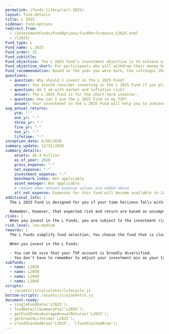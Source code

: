 ```yaml
---
permalink: /funds-lifecycle/l-2025/
layout: fund-details
title: L 2025
sidenav: fund-options
redirect_from:
  - /InvestmentFunds/FundOptions/fundPerformance_L2025.html
  - /l2025/
Fund_type: L
Fund_name: L 2025
Fund_order: 25
Fund_subtitle:
Fund_objective: The L 2025 Fund’s investment objective is to achieve a moderate level of growth with a moderate emphasis on preservation of assets. The Fund's allocation in the G, F, C, S, and I Funds is adjusted quarterly. The L 2025 Fund will roll into the L Income Fund automatically in July 2025 when its allocation becomes the same as the allocation of the L Income Fund.
Fund_objective_short: For participants who will withdraw their money beginning 2021 through 2027.
Fund_recommendation: Based on the year you were born, the <strong>L 2025 Fund</strong> may be a good choice for you because it decreases exposure to risk as you near retirement.
questions:
  - question: Why should I invest in the L 2025 Fund?
    answer: You should consider investing in the L 2025 Fund if you plan to withdraw from your account between next year and 2027.
  - question: Am I ok with market and inflation risk?
    answer: The L 2025 Fund is for the short-term investor.
  - question: How can I use the L 2025 Fund in my TSP?
    answer: Your investment in the L 2025 Fund will help you to achieve the best expected return for the amount of expected risk that is appropriate for your time horizon. The L 2025 Fund makes the investing process easy for you because you do not have to figure out how to diversify your account or how and when to rebalance - it’s done for you.
avg_annual_returns:
    ytd: "-"
    one_yr: "-"
    three_yr: "-"
    five_yr: "-"
    ten_yr: "-"
    lifetime: "-"
inception_date: 6/30/2020
summary_update: 12/31/2020
summary_details:
    assets: $6.4 billion
    as_of_year: 2020
    gross_expense: "-"
    net_expense: "-"
    investment_expense: "-"
    benchmark_index: Not applicable
    asset_manager: Not applicable
    # remove when annual expense values are added above
    alt_net_expense: Expenses for this fund will become available in January 2021.
additional_info: |
  The L 2025 Fund is designed for you if your time horizons falls within the 2021 through 2027 range. The asset allocation of this fund is adjusted quarterly, moving to a more conservative mix, gradually approaching that of the L Income Fund. Between quarterly adjustments, the asset allocation of the L 2025 Fund is maintained through daily rebalancing to the fund’s target allocation.

  Remember, however, that expected risk and return are based on assumptions about future economic conditions and investment performance. There is no guaranteed rate of return for any period, either short-term or long-term. For the fund’s historical returns, visit <a href="/fund-performance/share-price-history/">Share price history</a>. Past performance does not guarantee future results.
risks: |
  When you invest in the L Funds, you are subject to the investment risks associated with the G, F, C, S, and I funds. Your account is not guaranteed against loss. The L Funds can have periods of gain and loss, just as the individual TSP funds do.
risk_level: low-medium
rewards: |
  The L Funds simplify fund selection. You choose the fund that is closest to your target date (or, if your target date falls between the target dates that are offered, you can split your account between the two target date funds closest to your time horizon).

  When you invest in the L Funds:

  - You can be sure that your TSP account is broadly diversified.
  - You don't have to remember to adjust your investment mix as your target date approaches - it's done for you.
subfunds:
  - name: L2020
  - name: L2030
  - name: L2040
  - name: L2040
scripts:
  - /assets/js/calculator/lifecycle.js
bottom-scripts: /assets/js/ajaxFetch.js
document-ready:
  - singleFundData('L2025');
  - fundDetailsSummaryPie('L2025');
  - getFundIndexAverageAnnualReturns('L2025');
  - getGrowthLifetime('L2025');
  - LfundStackedArea('L2025', 'LfundStackedArea');
---
```

